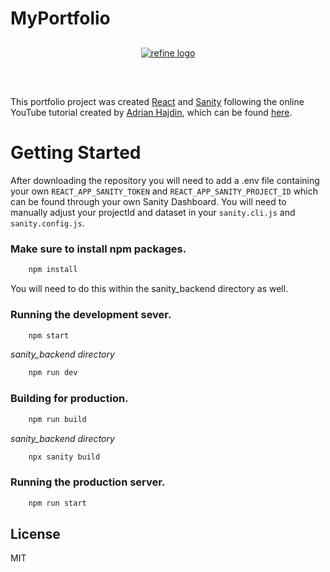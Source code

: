 # MyPortfolio

<div align="center" style="margin: 30px;">
    <a href="https://edwardgreczkowski.netlify.app/">
    <img alt="refine logo" src="https://cdn.sanity.io/images/u9rtq4p8/production/e672552457fdbfb644c8269c70093d89d91006ec-3806x2160.png?w=2000&fit=max&auto=format&dpr=2">
    </a>
</div>
<br/>

This portfolio project was created [React](https://react.dev/) and [Sanity](https://www.sanity.io/) following the online YouTube tutorial created by [Adrian Hajdin](https://github.com/adrianhajdin), which can be found [here](https://www.youtube.com/watch?v=XxXyfkrP298).

# Getting Started

After downloading the repository you will need to add a .env file containing your own ```REACT_APP_SANITY_TOKEN``` and ```REACT_APP_SANITY_PROJECT_ID``` which can be found through your own Sanity Dashboard. You will need to manually adjust your projectId and dataset in your `sanity.cli.js` and `sanity.config.js`.

### Make sure to install npm packages.

```bash
    npm install
```
You will need to do this within the sanity_backend directory as well.

### Running the development sever.

```bash
    npm start
```

*sanity_backend directory*
```bash
    npm run dev
```

### Building for production.

```bash
    npm run build
```

*sanity_backend directory*
```bash
    npx sanity build
```

### Running the production server. 

```bash
    npm run start
```

## License

MIT
